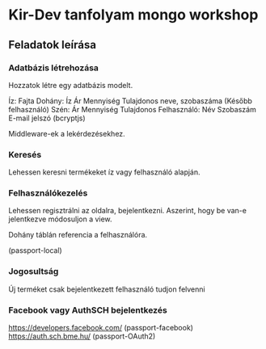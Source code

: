 Kir-Dev tanfolyam mongo workshop
==========================

Feladatok leírása
----------
### Adatbázis létrehozása

Hozzatok létre egy adatbázis modelt.

Íz:
    Fajta
Dohány:
    Íz
    Ár
    Mennyiség
    Tulajdonos neve, szobaszáma (Később felhasználó)
Szén:
    Ár
    Mennyiség
    Tulajdonos
Felhasználó:
    Név
    Szobaszám
    E-mail
    jelszó (bcryptjs)

Middleware-ek a lekérdezésekhez.

### Keresés

Lehessen keresni termékeket íz vagy felhasználó alapján.

### Felhasználókezelés

Lehessen regisztrálni az oldalra, bejelentkezni. Aszerint, hogy be van-e jelentkezve módosuljon a view.

Dohány táblán referencia a felhasználóra.

(passport-local)

### Jogosultság

Új terméket csak bejelentkezett felhasználó tudjon felvenni

### Facebook vagy AuthSCH bejelentkezés

https://developers.facebook.com/ (passport-facebook)
https://auth.sch.bme.hu/        (passport-OAuth2)

